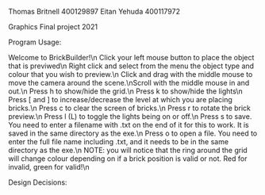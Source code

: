 Thomas Britnell 400129897
Eitan Yehuda 400117972


Graphics Final project 2021


Program Usage:

Welcome to BrickBuilder!\n
Click your left mouse button to place the object that is previwed\n
Right click and select from the menu the object type and colour that you wish to preview.\n
Click and drag with the middle mouse to move the camera around the scene.\nScroll with the middle mouse in and out.\n
Press h to show/hide the grid.\n
Press k to show/hide the lights\n
Press [ and ] to increase/decrease the level at which you are placing bricks.\n
Press c to clear the screen of bricks.\n
Press r to rotate the brick preview.\n
Press l (L) to toggle the lights being on or off.\n
Press s to save. You need to enter a filename with .txt on the end of it for this to work. It is saved in the same directory as the exe.\n
Press o to open a file. You need to enter the full file name including .txt, and it needs to be in the same directory as the exe.\n
NOTE: you will notice that the ring around the grid will change colour depending on if a brick position is valid or not. Red for invalid, green for valid!\n


Design Decisions:

